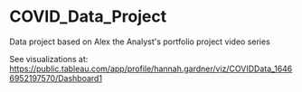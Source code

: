 # COVID_Data_Project
Data project based on Alex the Analyst's portfolio project video series

See visualizations at:
https://public.tableau.com/app/profile/hannah.gardner/viz/COVIDData_16466952197570/Dashboard1
